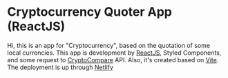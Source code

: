 # Cryptocurrency Quoter App (ReactJS)

Hi, this is an app for "Cryptocurrency", based on the quotation of some local currencies. This app is development by [ReactJS](https://es.reactjs.org), Styled Components, and some request to [CryptoCompare](https://www.cryptocompare.com/) API. Also, it's created based on [Vite](https://vitejs.dev).
The deployment is up through [Netlify](https://silly-dragon-41b3f8.netlify.app/)
